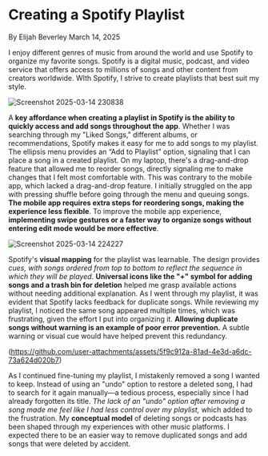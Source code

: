 # Creating a Spotify Playlist
By Elijah Beverley 
March 14, 2025

I enjoy different genres of music from around the world and use Spotify to organize my favorite songs. Spotify is a digital music, podcast, and video service that offers access to millions of songs and other content from creators worldwide. WIth Spotify, I strive to create playlists that best suit my style.

![Screenshot 2025-03-14 230838](https://github.com/user-attachments/assets/26a8362d-a51b-42c5-8c29-f12f90c8b0b7)

A **key affordance when creating a playlist in Spotify is the ability to quickly access and add songs throughout the app**. Whether I was searching through my "Liked Songs," different albums, or recommendations, Spotify makes it easy for me to add songs to my playlist. The ellipsis menu provides an “Add to Playlist” option, signaling that I can place a song in a created playlist. On my laptop, there's a drag-and-drop feature that allowed me to reorder songs, directly signaling me to make changes that I felt most comfortable with. This was contrary to the mobile app, which lacked a drag-and-drop feature. I initially struggled on the app with pressing shuffle before going through the menu and queuing songs. **The mobile app requires extra steps for reordering songs, making the experience less flexible**. To improve the mobile app experience, **implementing swipe gestures or a faster way to organize songs without entering edit mode would be more effective**. 

![Screenshot 2025-03-14 224227](https://github.com/user-attachments/assets/37558505-18a8-458d-877a-c9cb5bc74ca1)


Spotify's **visual mapping** for the playlist was learnable. The design provides _cues, with songs ordered from top to bottom to reflect the sequence in which they will be played_. **Universal icons like the "+" symbol for adding songs and a trash bin for deletion** helped me grasp available actions without needing additional explanation. As I went through my playlist, it was evident that Spotify lacks feedback for duplicate songs. While reviewing my playlist, I noticed the same song appeared multiple times, which was frustrating, given the effort I put into organizing it. **Allowing duplicate songs without warning is an example of poor error prevention.** A subtle warning or visual cue would have helped prevent this redundancy.




(https://github.com/user-attachments/assets/5f9c912a-81ad-4e3d-a6dc-73a624d020b7)




As I continued fine-tuning my playlist, I mistakenly removed a song I wanted to keep. Instead of using an "undo" option to restore a deleted song, I had to search for it again manually—a tedious process, especially since I had already forgotten its title. _The lack of an "undo" option after removing a song made me feel like I had less control over my playlist,_ which added to the frustration. My **conceptual model** of deleting songs or podcasts has been shaped through my experiences with other music platforms. I expected there to be an easier way to remove duplicated songs and add songs that were deleted by accident.


